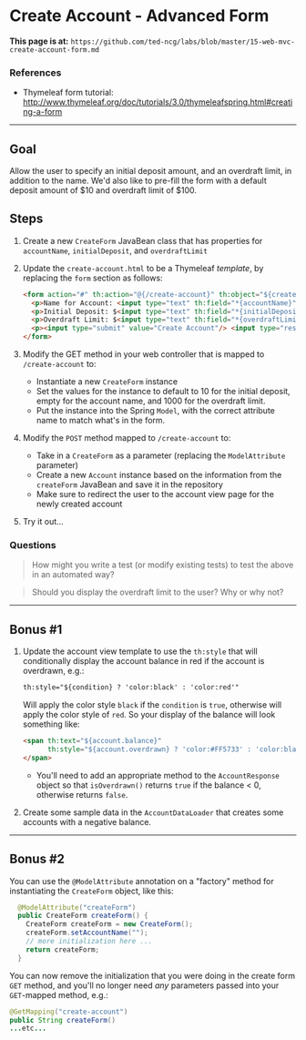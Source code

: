 # Create Account - Advanced Form

**This page is at:** `https://github.com/ted-ncg/labs/blob/master/15-web-mvc-create-account-form.md`

### References

* Thymeleaf form tutorial: http://www.thymeleaf.org/doc/tutorials/3.0/thymeleafspring.html#creating-a-form

----

## Goal

Allow the user to specify an initial deposit amount, and an overdraft limit, in addition to the name. We'd also like to pre-fill the form with a default deposit amount of $10 and overdraft limit of $100.

## Steps

1. Create a new `CreateForm` JavaBean class that has properties for `accountName`, `initialDeposit`, and `overdraftLimit`

1. Update the `create-account.html` to be a Thymeleaf *template*, by replacing the `form` section as follows:

   ```html
   <form action="#" th:action="@{/create-account}" th:object="${createForm}" method="post">
     <p>Name for Account: <input type="text" th:field="*{accountName}"/></p>
     <p>Initial Deposit: $<input type="text" th:field="*{initialDeposit}"/></p>
     <p>Overdraft Limit: $<input type="text" th:field="*{overdraftLimit}"/></p>
     <p><input type="submit" value="Create Account"/> <input type="reset" value="Clear"/></p>
   </form>
   ```

1. Modify the GET method in your web controller that is mapped to `/create-account` to:
   * Instantiate a new `CreateForm` instance
   * Set the values for the instance to default to 10 for the initial deposit, empty for the account name, and 1000 for the overdraft limit.
   * Put the instance into the Spring `Model`, with the correct attribute name to match what's in the form.
   
1. Modify the `POST` method mapped to `/create-account` to:
   * Take in a `CreateForm` as a parameter (replacing the `ModelAttribute` parameter)
   * Create a new `Account` instance based on the information from the `createForm` JavaBean and save it in the repository
   * Make sure to redirect the user to the account view page for the newly created account

1. Try it out...

### Questions

> How might you write a test (or modify existing tests) to test the above in an automated way?

> Should you display the overdraft limit to the user? Why or why not?

----

## Bonus #1


1. Update the account view template to use the `th:style` that will conditionally display the account balance in red if the account is overdrawn, e.g.:

   ```html
   th:style="${condition} ? 'color:black' : 'color:red'"
   ``` 

   Will apply the color style `black` if the `condition` is `true`, otherwise will apply the color style of `red`. So your display of the balance will look something like:

   ```html
   <span th:text="${account.balance}"
         th:style="${account.overdrawn} ? 'color:#FF5733' : 'color:black' ">99
   </span>
   ```

   * You'll need to add an appropriate method to the `AccountResponse` object so that `isOverdrawn()` returns `true` if the balance < 0, otherwise returns `false`. 

1. Create some sample data in the `AccountDataLoader` that creates some accounts with a negative balance.

----

## Bonus #2

You can use the `@ModelAttribute` annotation on a "factory" method for instantiating the `CreateForm` object, like this:

  ```java
    @ModelAttribute("createForm")
    public CreateForm createForm() {
      CreateForm createForm = new CreateForm();
      createForm.setAccountName("");
      // more initialization here ...
      return createForm;
    }
  ```

You can now remove the initialization that you were doing in the create form `GET` method, and you'll no longer need *any* parameters passed into your `GET`-mapped method, e.g.:

  ```java
  @GetMapping("create-account")
  public String createForm()
  ...etc...
  ```

